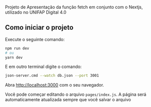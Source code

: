 Projeto de Apresentação da função fetch em conjunto com o Nextjs, utilizado no UNIFAP Digital 4.0

## Como iniciar o projeto

Execute o seguinte comando:

```bash
npm run dev
# ou
yarn dev
```

E em outro terminal digite o comando:
```bash
json-server.cmd --watch db.json --port 3001
```

Abra [http://localhost:3000](http://localhost:3000) com o seu navegador.

Você pode começar editando o arquivo `pages/index.js`. A página será automaticamente atualizada sempre que você salvar o arquivo
